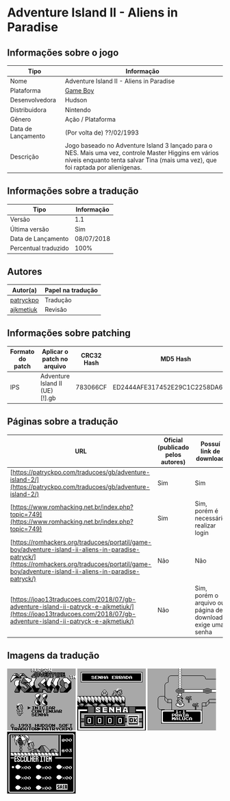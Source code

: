 # Adventure Island II - Aliens in Paradise

## Informações sobre o jogo

| Tipo | Informação |
| ----------- | ----------- |
| Nome | Adventure Island II \- Aliens in Paradise |
| Plataforma | [Game Boy](../) |
| Desenvolvedora | Hudson |
| Distribuidora | Nintendo |
| Gênero | Ação / Plataforma |
| Data de Lançamento | (Por volta de) ??/02/1993 |
| Descrição | Jogo baseado no Adventure Island 3 lançado para o NES\. Mais uma vez, controle Master Higgins em vários níveis enquanto tenta salvar Tina \(mais uma vez\), que foi raptada por alienígenas\. |

## Informações sobre a tradução

| Tipo | Informação |
| ----------- | ----------- |
| Versão | 1\.1 |
| Última versão | Sim |
| Data de Lançamento | 08/07/2018 |
| Percentual traduzido | 100% |

## Autores

| Autor(a) | Papel na tradução |
| ----------- | ----------- |
| [patryckpo](../../../autores/patryckpo/) | Tradução |
| [ajkmetiuk](../../../autores/ajkmetiuk/) | Revisão |

## Informações sobre patching

| Formato do patch | Aplicar o patch no arquivo | CRC32 Hash | MD5 Hash |
| ----------- | ----------- | ----------- | ----------- |
| IPS | Adventure Island II \(UE\) \[\!\]\.gb | 783066CF | ED2444AFE317452E29C1C2258DA6963C |

## Páginas sobre a tradução

| URL | Oficial (publicado pelos autores) | Possuí link de download |
| ----------- | ----------- | ----------- |
| [https://patryckpo.com/traducoes/gb/adventure-island-2/](https://patryckpo.com/traducoes/gb/adventure-island-2/) | Sim | Sim |
| [https://www.romhacking.net.br/index.php?topic=749](https://www.romhacking.net.br/index.php?topic=749) | Sim | Sim, porém é necessário realizar login |
| [https://romhackers.org/traducoes/portatil/game-boy/adventure-island-ii-aliens-in-paradise-patryck/](https://romhackers.org/traducoes/portatil/game-boy/adventure-island-ii-aliens-in-paradise-patryck/) | Não | Não |
| [https://joao13traducoes.com/2018/07/gb-adventure-island-ii-patryck-e-ajkmetiuk/](https://joao13traducoes.com/2018/07/gb-adventure-island-ii-patryck-e-ajkmetiuk/) | Não | Sim, porém o arquivo ou página de download exige uma senha |

## Imagens da tradução

![Imagem de exemplo da tradução 1](1.png)
![Imagem de exemplo da tradução 2](2.png)
![Imagem de exemplo da tradução 3](3.png)
![Imagem de exemplo da tradução 4](4.png)